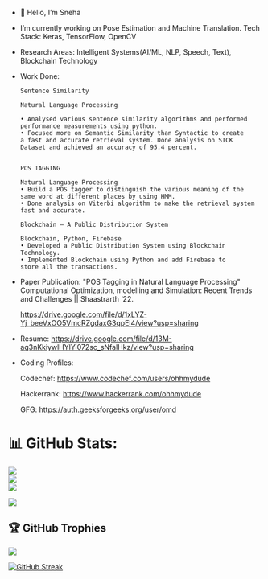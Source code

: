 - 👋 Hello, I’m Sneha
- I’m currently working on Pose Estimation and Machine Translation.
Tech Stack: Keras, TensorFlow, OpenCV

- Research Areas: Intelligent Systems(AI/ML, NLP, Speech, Text), Blockchain Technology

- Work Done: 

      Sentence Similarity 
      
      Natural Language Processing
      
      • Analysed various sentence similarity algorithms and performed 
      performance measurements using python.
      • Focused more on Semantic Similarity than Syntactic to create 
      a fast and accurate retrieval system. Done analysis on SICK
      Dataset and achieved an accuracy of 95.4 percent.


      POS TAGGING

      Natural Language Processing
      • Build a POS tagger to distinguish the various meaning of the
      same word at different places by using HMM.
      • Done analysis on Viterbi algorithm to make the retrieval system
      fast and accurate.

      Blockchain – A Public Distribution System

      Blockchain, Python, Firebase
      • Developed a Public Distribution System using Blockchain
      Technology.
      • Implemented Blockchain using Python and add Firebase to
      store all the transactions.

- Paper Publication:
"POS Tagging in Natural Language Processing"
Computational Optimization, modelling and Simulation: Recent Trends and Challenges || Shaastrarth ‘22.

     https://drive.google.com/file/d/1xLYZ-Yj_beeVxOO5VmcRZgdaxG3qpEl4/view?usp=sharing

- Resume: https://drive.google.com/file/d/13M-aq3nKkiywlHYlYi072sc_sNfalHkz/view?usp=sharing

- Coding Profiles:

     Codechef: https://www.codechef.com/users/ohhmydude

     Hackerrank: https://www.hackerrank.com/ohhmydude
     
     GFG: https://auth.geeksforgeeks.org/user/omd
<!---
Ohhmydude/Ohhmydude is a ✨ special ✨ repository because its `README.md` (this file) appears on your GitHub profile.
You can click the Preview link to take a look at your changes.
--->
# 📊 GitHub Stats:
![](https://github-readme-stats.vercel.app/api?username=ohhmydude&theme=solarized-light&hide_border=false&include_all_commits=true&count_private=true)<br/>
![](https://github-readme-streak-stats.herokuapp.com/?user=ohhmydude&theme=solarized-light&hide_border=false)<br/>
![](https://github-readme-stats.vercel.app/api/top-langs/?username=ohhmydude&theme=solarized-light&hide_border=false&include_all_commits=true&count_private=true&layout=compact)

![](https://komarev.com/ghpvc/?username=Ohhmydude&label=PROFILE+VIEWS)

## 🏆 GitHub Trophies
![](https://github-profile-trophy.vercel.app/?username=ohhmydude&theme=onestar&no-frame=false&no-bg=false&margin-w=4)


[![GitHub Streak](http://github-readme-streak-stats.herokuapp.com?user=Ohhmydude&theme=dracula&date_format=M%20j%5B%2C%20Y%5D)](https://git.io/streak-stats)
